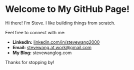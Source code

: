 # Welcome to My GitHub Page!

Hi there! I'm Steve. I like building things from scratch.

Feel free to connect with me:
- **LinkedIn:** [linkedin.com/in/stevewang2000](https://www.linkedin.com/in/stevewang2000/)
- **Email:** stevewang.at.work@gmail.com
- **My Blog:** stevewanglog.com

Thanks for stopping by!
